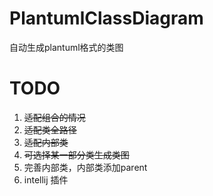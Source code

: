 # PlantumlClassDiagram

自动生成plantuml格式的类图

# TODO
1. ~~适配组合的情况~~
2. ~~适配类全路径~~
3. ~~适配内部类~~
4. ~~可选择某一部分类生成类图~~
5. 完善内部类，内部类添加parent
6. intellij 插件